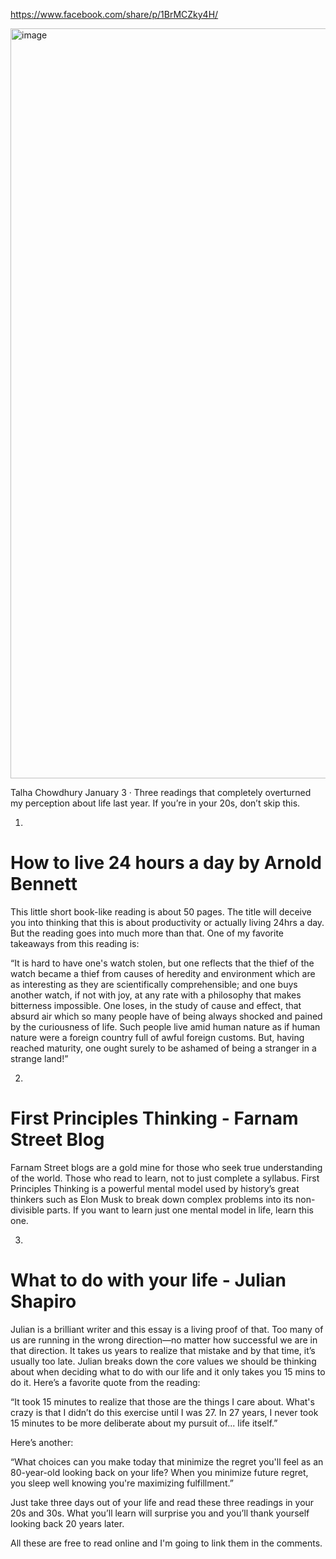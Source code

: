 
https://www.facebook.com/share/p/1BrMCZky4H/

<img width="900" height="1200" alt="image" src="https://github.com/user-attachments/assets/caed359f-0de5-4841-b9c8-c8b2ae562e2b" />

Talha Chowdhury 
January 3
 ·
Three readings that completely overturned my perception about life last year. If you’re in your 20s, don’t skip this.

1.

# How to live 24 hours a day by Arnold Bennett

This little short book-like reading is about 50 pages. The title will deceive you into thinking that this is about productivity or actually living 24hrs a day. But the reading goes into much more than that. One of my favorite takeaways from this reading is: 

“It is hard to have one's watch stolen, but one reflects that the thief of the watch became a thief from causes of heredity and environment which are as interesting as they are scientifically comprehensible; and one buys another watch, if not with joy, at any rate with a philosophy that makes bitterness impossible. One loses, in the study of cause and effect, that absurd air which so many people have of being always shocked and pained by the curiousness of life. Such people live amid human nature as if human nature were a foreign country full of awful foreign customs. But, having reached maturity, one ought surely to be ashamed of being a stranger in a strange land!”

2. 

# First Principles Thinking - Farnam Street Blog

Farnam Street blogs are a gold mine for those who seek true understanding of the world. Those who read to learn, not to just complete a syllabus. First Principles Thinking is a powerful mental model used by history’s great thinkers such as Elon Musk to break down complex problems into its non-divisible parts. If you want to learn just one mental model in life, learn this one. 

3. 

# What to do with your life - Julian Shapiro

Julian is a brilliant writer and this essay is a living proof of that. Too many of us are running in the wrong direction—no matter how successful we are in that direction. It takes us years to realize that mistake and by that time, it’s usually too late. Julian breaks down the core values we should be thinking about when deciding what to do with our life and it only takes you 15 mins to do it. Here’s a favorite quote from the reading: 

“It took 15 minutes to realize that those are the things I care about. What's crazy is that I didn’t do this exercise until I was 27. In 27 years, I never took 15 minutes to be more deliberate about my pursuit of... life itself.”

Here’s another: 

“What choices can you make today that minimize the regret you'll feel as an 80-year-old looking back on your life? When you minimize future regret, you sleep well knowing you're maximizing fulfillment.”

Just take three days out of your life and read these three readings in your 20s and 30s. What you’ll learn will surprise you and you’ll thank yourself looking back 20 years later. 

All these are free to read online and I'm going to link them in the comments.
